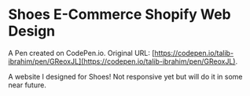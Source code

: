 # Shoes E-Commerce Shopify Web Design

A Pen created on CodePen.io. Original URL: [https://codepen.io/talib-ibrahim/pen/GReoxJL](https://codepen.io/talib-ibrahim/pen/GReoxJL).

A website I designed for Shoes! Not responsive yet but will do it in some near future.
